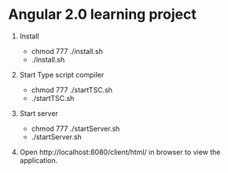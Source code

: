 Angular 2.0 learning project
=============================

1.  Install
	*  chmod 777 ./install.sh
	*  ./install.sh

2.  Start Type script compiler
	*  chmod 777 ./startTSC.sh
	*  ./startTSC.sh

3.  Start server
	*  chmod 777 ./startServer.sh
	*  ./startServer.sh

4.	Open http://localhost:8080/client/html/ in browser to view the application.